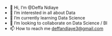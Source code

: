 - 👋 Hi, I’m @Deffa Ndiaye
- 👀 I’m interested in all about Data
- 🌱 I’m currently learning Data Science
- 💞️ I’m looking to collaborate on Data Science / BI
- 📫 How to reach me deffandiaye3@gmail.com

<!---
Deffa/Deffa is a ✨ special ✨ repository because its `README.md` (this file) appears on your GitHub profile.
You can click the Preview link to take a look at your changes.
--->
